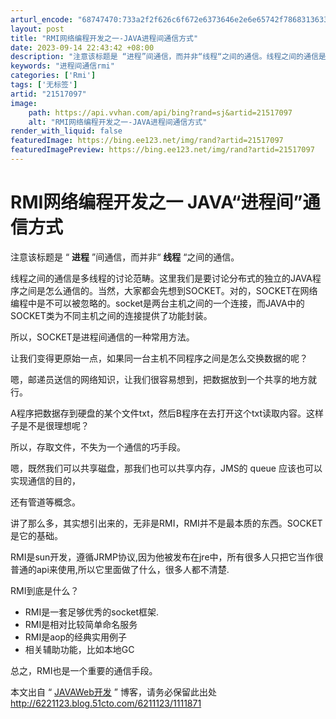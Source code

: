 ```yaml
---
arturl_encode: "68747470:733a2f2f626c6f672e6373646e2e6e65742f78683136333139:2f61727469636c652f64657461696c732f3231353137303937"
layout: post
title: "RMI网络编程开发之一-JAVA进程间通信方式"
date: 2023-09-14 22:43:42 +08:00
description: "注意该标题是 “进程”间通信，而并非“线程“之间的通信。线程之间的通信是多线程的讨论范畴。这里我们是"
keywords: "进程间通信rmi"
categories: ['Rmi']
tags: ['无标签']
artid: "21517097"
image:
    path: https://api.vvhan.com/api/bing?rand=sj&artid=21517097
    alt: "RMI网络编程开发之一-JAVA进程间通信方式"
render_with_liquid: false
featuredImage: https://bing.ee123.net/img/rand?artid=21517097
featuredImagePreview: https://bing.ee123.net/img/rand?artid=21517097
---
```


# RMI网络编程开发之一 JAVA“进程间”通信方式

注意该标题是 “
**进程**
”间通信，而并非“
**线程**
“之间的通信。

线程之间的通信是多线程的讨论范畴。这里我们是要讨论分布式的独立的JAVA程序之间是怎么通信的。当然，大家都会先想到SOCKET。对的，SOCKET在网络编程中是不可以被忽略的。socket是两台主机之间的一个连接，而JAVA中的SOCKET类为不同主机之间的连接提供了功能封装。

所以，SOCKET是进程间通信的一种常用方法。

让我们变得更原始一点，如果同一台主机不同程序之间是怎么交换数据的呢？

嗯，邮递员送信的网络知识，让我们很容易想到，把数据放到一个共享的地方就行。

A程序把数据存到硬盘的某个文件txt，然后B程序在去打开这个txt读取内容。这样子是不是很理想呢？

所以，存取文件，不失为一个通信的巧手段。

嗯，既然我们可以共享磁盘，那我们也可以共享内存，JMS的 queue 应该也可以实现通信的目的，

还有管道等概念。

讲了那么多，其实想引出来的，无非是RMI，RMI并不是最本质的东西。SOCKET是它的基础。

RMI是sun开发，遵循JRMP协议,因为他被发布在jre中，所有很多人只把它当作很普通的api来使用,所以它里面做了什么，很多人都不清楚.
  
  
RMI到底是什么？

* RMI是一套足够优秀的socket框架.
* RMI是相对比较简单命名服务
* RMI是aop的经典实用例子
* 相关辅助功能，比如本地GC

总之，RMI也是一个重要的通信手段。

本文出自 “
[JAVAWeb开发](http://6221123.blog.51cto.com)
” 博客，请务必保留此出处
<http://6221123.blog.51cto.com/6211123/1111871>